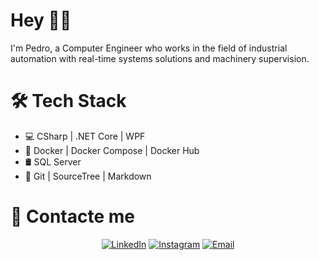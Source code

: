 # Hey 👋🏻

I'm Pedro, a Computer Engineer who works in the field of industrial automation with real-time systems solutions and machinery supervision.



# 🛠  Tech Stack

-   💻   CSharp | .NET Core | WPF 
-   🐋  Docker | Docker Compose | Docker Hub
-   🛢    SQL Server
-   🔧  Git | SourceTree | Markdown

# 📲 Contacte me

<p align="center">
<a target="_blank" href="https://www.linkedin.com/in/pedro-henrique-rizzi-follador-527520137//"><img alt="LinkedIn" src="https://img.shields.io/badge/LinkedIn-Pedro%20Henrique-blue?style=flat-square&logo=linkedin"></a>
<a target="_blank" href="https://www.instagram.com/phfollador//"><img alt="Instagram" src="https://img.shields.io/badge/Instagram-phfollador-blue?style=flat-square&logo=instagram"></a>
<a target="_blank" href="mailto:phfollador1@gmail.com"><img alt="Email" src="https://img.shields.io/badge/Email-phfollador1@gmail.com-blue?style=flat-square&logo=gmail"></a>
</p>
